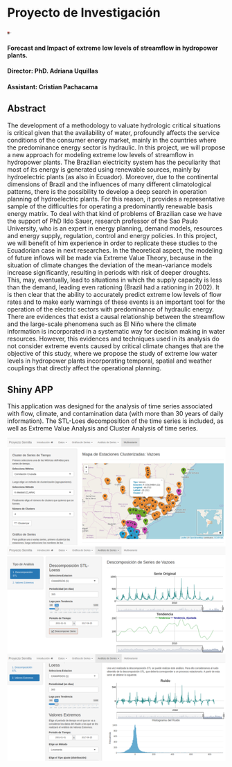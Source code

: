 # Proyecto de Investigación

<img src="www/epn_logo2.png" alt="EPN" style="width:10px"> 

#### Forecast and Impact of extreme low levels of streamflow in hydropower plants.

#### Director: PhD. Adriana Uquillas

#### Assistant: Cristian Pachacama

## Abstract

The development of a methodology to valuate hydrologic critical situations is critical given that the availability of water, profoundly affects the service conditions of the consumer energy market, mainly in the countries where the predominance energy sector is hydraulic.
In this project, we will propose a new approach for modeling extreme low levels of streamflow in hydropower plants. The Brazilian electricity system has the peculiarity that most of its energy is generated using renewable sources, mainly by hydroelectric plants (as also in Ecuador). Moreover, due to the continental dimensions of Brazil and the influences of many different climatological patterns, there is the possibility to develop a deep search in operation planning of hydroelectric plants. For this reason, it provides a representative sample of the difficulties for operating a predominantly renewable basis energy matrix. To deal with that kind of problems of Brazilian case we have the support of PhD Ildo Sauer, research professor of the Sao Paulo University, who is an expert in energy planning, demand models, resources and energy supply, regulation, control and energy policies. In this project, we will benefit of him experience in order to replicate these studies to the Ecuadorian case in next researches.
In the theoretical aspect, the modeling of future inflows will be made via Extreme Value Theory, because in the situation of climate changes the deviation of the mean-variance models increase significantly, resulting in periods with risk of deeper droughts. This, may, eventually, lead to situations in which the supply capacity is less than the demand, leading even rationing (Brazil had a rationing in 2002). It is then clear that the ability to accurately predict extreme low levels of flow rates and to make early warnings of these events is an important tool for the operation of the electric sectors with predominance of hydraulic energy.
There are evidences that exist a causal relationship between the streamflow and the large-scale phenomena such as El Niño where the climate information is incorporated in a systematic way for decision making in water resources. However, this evidences and techniques used in its analysis do not consider extreme events caused by critical climate changes that are the objective of this study, where we propose the study of extreme low water levels in hydropower plants incorporating temporal, spatial and weather couplings that directly affect the operational planning.

## Shiny APP

This application was designed for the analysis of time series associated with flow, climate, and contamination data (with more than 30 years of daily information). The STL-Loes decomposition of the time series is included, as well as Extreme Value Analysis and Cluster Analysis of time series.

<img src="images/shiny1.png" style="width:600px">
<img src="images/shiny2.png" style="width:600px">
<img src="images/shiny3.png" style="width:600px">


